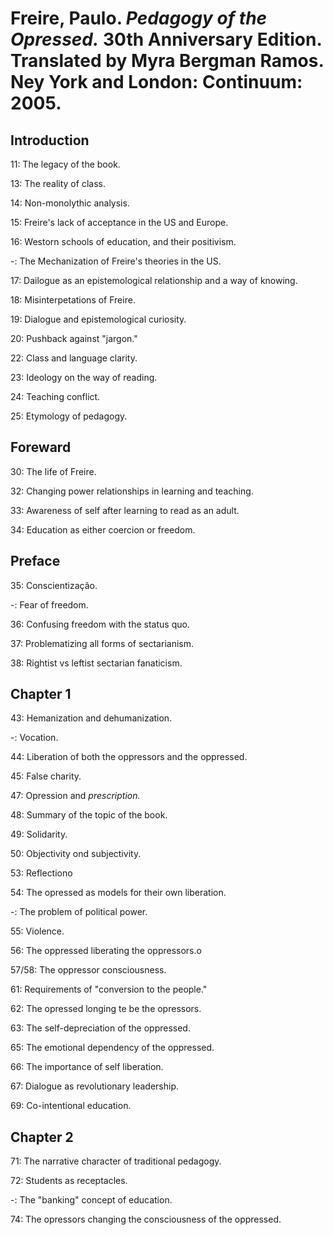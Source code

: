 # Freire, Paulo. *Pedagogy of the Opressed.* 30th Anniversary Edition. Translated by Myra Bergman Ramos. Ney York and London: Continuum: 2005.  

## Introduction  

11: The legacy of the book.  

13: The reality of class.  

14: Non-monolythic analysis.  

15: Freire's lack of acceptance in the US and Europe.  

16: Westorn schools of education, and their positivism.  

-: The Mechanization of Freire's theories in the US.  

17: Dailogue as an epistemological relationship and a way of knowing.  
 
18: Misinterpetations of Freire.  

19: Dialogue and epistemological curiosity.  

20: Pushback against "jargon."

22: Class and language clarity.  

23: Ideology on the way of reading.  
 
24: Teaching conflict.  

25: Etymology of pedagogy.  

## Foreward  

30: The life of Freire.  

32: Changing power relationships in learning and teaching.  

33: Awareness of self after learning to read as an adult.  

34: Education as either coercion or freedom.  

## Preface  

35: Conscientização.  

-: Fear of freedom.  

36: Confusing freedom with the status quo.  

37: Problematizing all forms of sectarianism.  

38: Rightist vs leftist sectarian fanaticism.  

## Chapter 1  

43: Hemanization and dehumanization.  

-: Vocation.  

44: Liberation of both the oppressors and the oppressed.  

45: False charity.  

47: Opression and *prescription.*  

48: Summary of the topic of the book.  

49: Solidarity.  

50: Objectivity ond subjectivity.  

53: Reflectiono

54: The opressed as models for their own liberation.  

-: The problem of political power.  

55: Violence.  

56: The oppressed liberating the oppressors.o

57/58: The oppressor consciousness.  

61: Requirements of "conversion to the people."  

62: The opressed longing te be the opressors.   

63: The self-depreciation of the oppressed.  

65: The emotional dependency of the oppressed.  

66: The importance of self liberation.  

67: Dialogue as revolutionary leadership.  

69: Co-intentional education.  

## Chapter 2

71: The narrative character of traditional pedagogy.  

72: Students as receptacles.  

-: The "banking" concept of education.  

74: The opressors changing the consciousness of the oppressed.  


